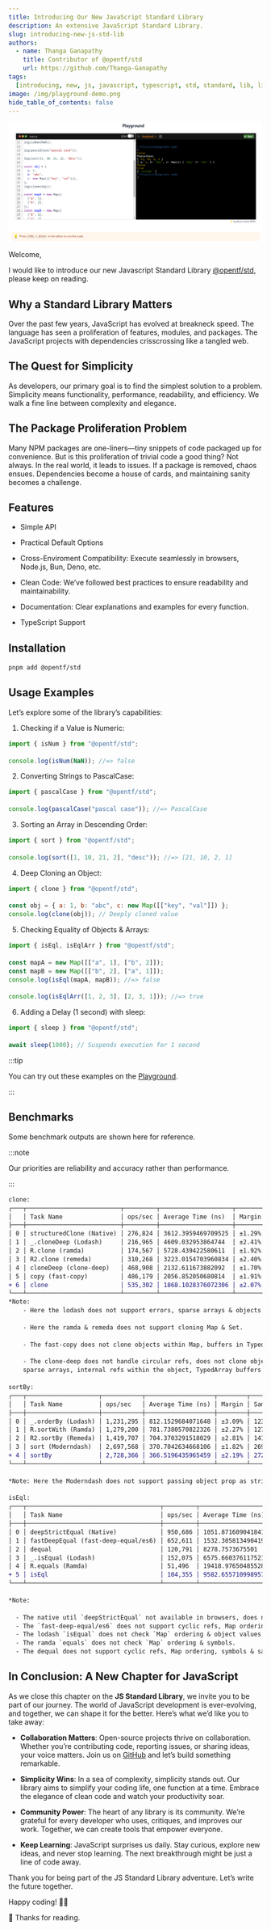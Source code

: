 ```yaml
---
title: Introducing Our New JavaScript Standard Library
description: An extensive JavaScript Standard Library.
slug: introducing-new-js-std-lib
authors:
  - name: Thanga Ganapathy
    title: Contributor of @opentf/std
    url: https://github.com/Thanga-Ganapathy
tags:
  [introducing, new, js, javascript, typescript, std, standard, lib, library]
image: /img/playground-demo.png
hide_table_of_contents: false
---
```


<!-- truncate -->

![Playground Demo](../static/img/playground-demo.png)

Welcome,

I would like to introduce our new Javascript Standard Library [@opentf/std](https://js-std.pages.dev/), please keep on reading.

## Why a Standard Library Matters

Over the past few years, JavaScript has evolved at breakneck speed. The language has seen a proliferation of features, modules, and packages. The JavaScript projects with dependencies crisscrossing like a tangled web.

## The Quest for Simplicity

As developers, our primary goal is to find the simplest solution to a problem. Simplicity means functionality, performance, readability, and efficiency. We walk a fine line between complexity and elegance.

## The Package Proliferation Problem

Many NPM packages are one-liners—tiny snippets of code packaged up for convenience. But is this proliferation of trivial code a good thing? Not always. In the real world, it leads to issues. If a package is removed, chaos ensues. Dependencies become a house of cards, and maintaining sanity becomes a challenge.

## Features

- Simple API

- Practical Default Options

- Cross-Enviroment Compatibility: Execute seamlessly in browsers, Node.js, Bun, Deno, etc.

- Clean Code: We’ve followed best practices to ensure readability and maintainability.

- Documentation: Clear explanations and examples for every function.

- TypeScript Support

## Installation

```sh
pnpm add @opentf/std 
```

## Usage Examples
Let’s explore some of the library’s capabilities:

1. Checking if a Value is Numeric:
```js
import { isNum } from "@opentf/std";

console.log(isNum(NaN)); //=> false
```

2. Converting Strings to PascalCase:
```js
import { pascalCase } from "@opentf/std";

console.log(pascalCase("pascal case")); //=> PascalCase
```

3. Sorting an Array in Descending Order:

```js
import { sort } from "@opentf/std";

console.log(sort([1, 10, 21, 2], "desc")); //=> [21, 10, 2, 1]
```

4. Deep Cloning an Object:

```js
import { clone } from "@opentf/std";

const obj = { a: 1, b: "abc", c: new Map([["key", "val"]]) };
console.log(clone(obj)); // Deeply cloned value
```

5. Checking Equality of Objects & Arrays:

```js
import { isEql, isEqlArr } from "@opentf/std";

const mapA = new Map([["a", 1], ["b", 2]]);
const mapB = new Map([["b", 2], ["a", 1]]);
console.log(isEql(mapA, mapB)); //=> false

console.log(isEqlArr([1, 2, 3], [2, 3, 1])); //=> true
```

6. Adding a Delay (1 second) with sleep:

```js
import { sleep } from "@opentf/std";

await sleep(1000); // Suspends execution for 1 second
```

:::tip

You can try out these examples on the [Playground](https://js-std.pages.dev/playground).

:::

## Benchmarks

Some benchmark outputs are shown here for reference.

:::note

Our priorities are reliability and accuracy rather than performance.

:::

```diff
clone:
┌───┬──────────────────────────┬─────────┬────────────────────┬────────┬─────────┐
│   │ Task Name                │ ops/sec │ Average Time (ns)  │ Margin │ Samples │
├───┼──────────────────────────┼─────────┼────────────────────┼────────┼─────────┤
│ 0 │ structuredClone (Native) │ 276,824 │ 3612.3959469709525 │ ±1.29% │ 27683   │
│ 1 │ _.cloneDeep (Lodash)     │ 216,965 │ 4609.032953864744  │ ±2.41% │ 21697   │
│ 2 │ R.clone (ramda)          │ 174,567 │ 5728.439422580611  │ ±1.92% │ 17457   │
│ 3 │ R2.clone (remeda)        │ 310,268 │ 3223.0154703960834 │ ±2.40% │ 31027   │
│ 4 │ cloneDeep (clone-deep)   │ 468,908 │ 2132.611673882092  │ ±1.70% │ 46891   │
│ 5 │ copy (fast-copy)         │ 486,179 │ 2056.852050680814  │ ±1.91% │ 48618   │
+ 6 │ clone                    │ 535,302 │ 1868.1028376072306 │ ±2.07% │ 53531   │
└───┴──────────────────────────┴─────────┴────────────────────┴────────┴─────────┘
*Note:
    - Here the lodash does not support errors, sparse arrays & objects in map keys.
 
    - Here the ramda & remeda does not support cloning Map & Set.
 
    - The fast-copy does not clone objects within Map, buffers in TypedArray, sparse arrays.
 
    - The clone-deep does not handle circular refs, does not clone objects within map,
    sparse arrays, internal refs within the object, TypedArray buffers & DataView.
 
sortBy:
┌───┬────────────────────┬───────────┬───────────────────┬────────┬─────────┐
│   │ Task Name          │ ops/sec   │ Average Time (ns) │ Margin │ Samples │
├───┼────────────────────┼───────────┼───────────────────┼────────┼─────────┤
│ 0 │ _.orderBy (Lodash) │ 1,231,295 │ 812.1529684071648 │ ±3.09% │ 123130  │
│ 1 │ R.sortWith (Ramda) │ 1,279,200 │ 781.7380570822326 │ ±2.27% │ 127921  │
│ 2 │ R2.sortBy (Remeda) │ 1,419,707 │ 704.3703291518029 │ ±2.81% │ 141971  │
│ 3 │ sort (Moderndash)  │ 2,697,568 │ 370.7042634668106 │ ±1.82% │ 269757  │
+ 4 │ sortBy             │ 2,728,366 │ 366.5196435965459 │ ±2.19% │ 272837  │
└───┴────────────────────┴───────────┴───────────────────┴────────┴─────────┘
 
*Note: Here the Moderndash does not support passing object prop as string.
 
isEql:
┌───┬─────────────────────────────────────┬─────────┬────────────────────┬────────┬─────────┐
│   │ Task Name                           │ ops/sec │ Average Time (ns)  │ Margin │ Samples │
├───┼─────────────────────────────────────┼─────────┼────────────────────┼────────┼─────────┤
│ 0 │ deepStrictEqual (Native)            │ 950,686 │ 1051.871609041841  │ ±0.24% │ 95069   │
│ 1 │ fastDeepEqual (fast-deep-equal/es6) │ 652,611 │ 1532.3058134904193 │ ±1.49% │ 65262   │
│ 2 │ dequal                              │ 120,791 │ 8278.7573675501    │ ±0.74% │ 12080   │
│ 3 │ _.isEqual (Lodash)                  │ 152,075 │ 6575.660376117521  │ ±2.02% │ 15208   │
│ 4 │ R.equals (Ramda)                    │ 51,496  │ 19418.976504855284 │ ±1.70% │ 5150    │
+ 5 │ isEql                               │ 104,355 │ 9582.655710998957  │ ±1.13% │ 10436   │
└───┴─────────────────────────────────────┴─────────┴────────────────────┴────────┴─────────┘
 
*Note:
 
  - The native util `deepStrictEqual` not available in browsers, does not check `Map` ordering & same invalid dates.
  - The `fast-deep-equal/es6` does not support cyclic refs, Map ordering check, invalid dates, symbols, objects values in Set & TypedArrays.
  - The lodash `isEqual` does not check `Map` ordering & object values in `Set`.
  - The ramda `equals` does not check `Map` ordering & symbols.
  - The dequal does not support cyclic refs, Map ordering, symbols & same invalid dates.
```

## In Conclusion: A New Chapter for JavaScript

As we close this chapter on the **JS Standard Library**, we invite you to be part of our journey. The world of JavaScript development is ever-evolving, and together, we can shape it for the better. Here’s what we’d like you to take away:

- **Collaboration Matters**: Open-source projects thrive on collaboration. Whether you’re contributing code, reporting issues, or sharing ideas, your voice matters. Join us on [GitHub](https://github.com/Open-Tech-Foundation/js-std) and let’s build something remarkable.

- **Simplicity Wins**: In a sea of complexity, simplicity stands out. Our library aims to simplify your coding life, one function at a time. Embrace the elegance of clean code and watch your productivity soar.

- **Community Power**: The heart of any library is its community. We’re grateful for every developer who uses, critiques, and improves our work. Together, we can create tools that empower everyone.

- **Keep Learning**: JavaScript surprises us daily. Stay curious, explore new ideas, and never stop learning. The next breakthrough might be just a line of code away.

Thank you for being part of the JS Standard Library adventure. Let’s write the future together.

Happy coding! 🚀🔥

🙏 Thanks for reading.